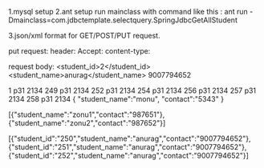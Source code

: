 1.mysql setup
2.ant setup
    run mainclass with  command like this :
    ant run -Dmainclass=com.jdbctemplate.selectquery.SpringJdbcGetAllStudent 

3.json/xml format for GET/POST/PUT request.

put request:
header:
 Accept:
 content-type:

request body:
<Student>
<student_id>2</student_id>
<student_name>anurag</student_name>
<contact>9007794652</contact>
</Student>

<List>
<item>
<student_id>1</student_id>
<student_name>p31</student_name>
<contact>2134</contact>
</item>
<item>
<student_id>249</student_id>
<student_name>p31</student_name>
<contact>2134</contact>
</item>
<item>
<student_id>252</student_id>
<student_name>p31</student_name>
<contact>2134</contact>
</item>
<item>
<student_id>254</student_id>
<student_name>p31</student_name>
<contact>2134</contact>
</item>
<item>
<student_id>256</student_id>
<student_name>p31</student_name>
<contact>2134</contact>
</item>
<item>
<student_id>257</student_id>
<student_name>p31</student_name>
<contact>2134</contact>
</item>
<item>
<student_id>258</student_id>
<student_name>p31</student_name>
<contact>2134</contact>
</item>
</List>
{
"student_name":"monu",
"contact":"5343"
}

[{"student_name":"zonu1","contact":"987651"},
{"student_name":"zonu2","contact":"987652"}]

[{"student_id":"250","student_name":"anurag","contact":"9007794652"},
{"student_id":"251","student_name":"anurag","contact":"9007794652"},
{"student_id":"252","student_name":"anurag","contact":"9007794652"}]